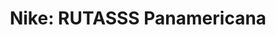 ---
layout: black_bg

date-var: "09-26-2016"
title: "Nike: RUTASSS Panamericana"
description: "Advertising, Art Direction, Concept Development, Copy Writing, Branding, Exhibition Design"
---